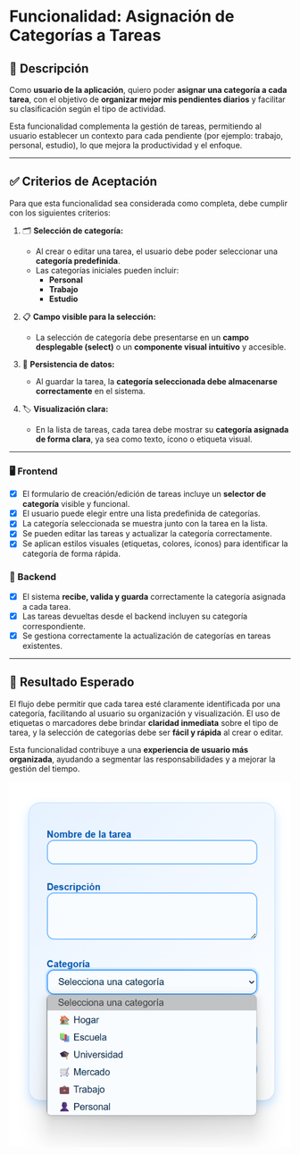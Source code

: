 # Funcionalidad: Asignación de Categorías a Tareas

## 📌 Descripción

Como **usuario de la aplicación**, quiero poder **asignar una categoría a cada tarea**, con el objetivo de **organizar mejor mis pendientes diarios** y facilitar su clasificación según el tipo de actividad.

Esta funcionalidad complementa la gestión de tareas, permitiendo al usuario establecer un contexto para cada pendiente (por ejemplo: trabajo, personal, estudio), lo que mejora la productividad y el enfoque.

---

## ✅ Criterios de Aceptación

Para que esta funcionalidad sea considerada como completa, debe cumplir con los siguientes criterios:

1. 🗂️ **Selección de categoría:**
   - Al crear o editar una tarea, el usuario debe poder seleccionar una **categoría predefinida**.
   - Las categorías iniciales pueden incluir:
     - **Personal**
     - **Trabajo**
     - **Estudio**

2. 📋 **Campo visible para la selección:**
   - La selección de categoría debe presentarse en un **campo desplegable (select)** o un **componente visual intuitivo** y accesible.

3. 💾 **Persistencia de datos:**
   - Al guardar la tarea, la **categoría seleccionada debe almacenarse correctamente** en el sistema.

4. 🏷️ **Visualización clara:**
   - En la lista de tareas, cada tarea debe mostrar su **categoría asignada de forma clara**, ya sea como texto, ícono o etiqueta visual.

---

### 🖥️ Frontend

- [x] El formulario de creación/edición de tareas incluye un **selector de categoría** visible y funcional.
- [x] El usuario puede elegir entre una lista predefinida de categorías.
- [x] La categoría seleccionada se muestra junto con la tarea en la lista.
- [x] Se pueden editar las tareas y actualizar la categoría correctamente.
- [x] Se aplican estilos visuales (etiquetas, colores, íconos) para identificar la categoría de forma rápida.

### 🔧 Backend

- [x] El sistema **recibe, valida y guarda** correctamente la categoría asignada a cada tarea.
- [x] Las tareas devueltas desde el backend incluyen su categoría correspondiente.
- [x] Se gestiona correctamente la actualización de categorías en tareas existentes.

---

## 🚀 Resultado Esperado

El flujo debe permitir que cada tarea esté claramente identificada por una categoría, facilitando al usuario su organización y visualización. El uso de etiquetas o marcadores debe brindar **claridad inmediata** sobre el tipo de tarea, y la selección de categorías debe ser **fácil y rápida** al crear o editar.

Esta funcionalidad contribuye a una **experiencia de usuario más organizada**, ayudando a segmentar las responsabilidades y a mejorar la gestión del tiempo.

![alt text](Imagen/Categoria.png)
